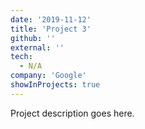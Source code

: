 ```yaml
---
date: '2019-11-12'
title: 'Project 3'
github: ''
external: ''
tech:
  - N/A
company: 'Google'
showInProjects: true
---
```


Project description goes here.
